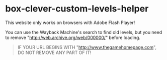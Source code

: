 # box-clever-custom-levels-helper

This website only works on browsers with Adobe Flash Player!

You can use the Wayback Machine's search to find old levels, but you need to remove "http://web.archive.org/web/000000/" before loading.

> IF YOUR URL BEGINS WITH "http://www.thegamehomepage.com", DO NOT REMOVE ANY PART OF IT!
